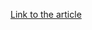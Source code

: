 [Link to the article](https://www.bleepingcomputer.com/news/security/qbittorrent-fixes-flaw-exposing-users-to-mitm-attacks-for-14-years/)
